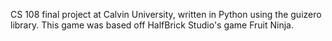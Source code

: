 CS 108 final project at Calvin University, written in Python using the guizero library. This game was based off HalfBrick Studio's game Fruit Ninja.
